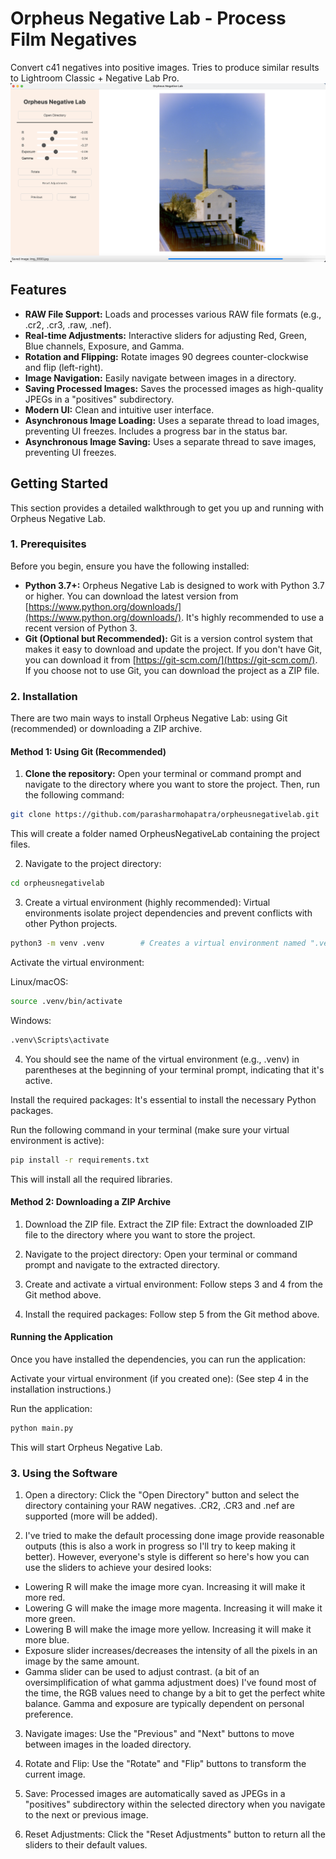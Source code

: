 # Orpheus Negative Lab - Process Film Negatives

Convert c41 negatives into positive images. Tries to produce similar results to Lightroom Classic + Negative Lab Pro.
![Demo](demo.png)

## Features

* **RAW File Support:** Loads and processes various RAW file formats (e.g., .cr2, .cr3, .raw, .nef).
* **Real-time Adjustments:** Interactive sliders for adjusting Red, Green, Blue channels, Exposure, and Gamma.
* **Rotation and Flipping:** Rotate images 90 degrees counter-clockwise and flip (left-right).
* **Image Navigation:** Easily navigate between images in a directory.
* **Saving Processed Images:** Saves the processed images as high-quality JPEGs in a "positives" subdirectory.
* **Modern UI:** Clean and intuitive user interface.
* **Asynchronous Image Loading:** Uses a separate thread to load images, preventing UI freezes. Includes a progress bar in the status bar.
* **Asynchronous Image Saving:** Uses a separate thread to save images, preventing UI freezes.

## Getting Started

This section provides a detailed walkthrough to get you up and running with Orpheus Negative Lab.

### 1. Prerequisites

Before you begin, ensure you have the following installed:

* **Python 3.7+:**  Orpheus Negative Lab is designed to work with Python 3.7 or higher. You can download the latest version from [https://www.python.org/downloads/](https://www.python.org/downloads/).  It's highly recommended to use a recent version of Python 3.
* **Git (Optional but Recommended):** Git is a version control system that makes it easy to download and update the project. If you don't have Git, you can download it from [https://git-scm.com/](https://git-scm.com/).  If you choose not to use Git, you can download the project as a ZIP file.

### 2. Installation

There are two main ways to install Orpheus Negative Lab: using Git (recommended) or downloading a ZIP archive.

#### Method 1: Using Git (Recommended)

1. **Clone the repository:** Open your terminal or command prompt and navigate to the directory where you want to store the project. Then, run the following command:

```bash
git clone https://github.com/parasharmohapatra/orpheusnegativelab.git
```

This will create a folder named OrpheusNegativeLab containing the project files.

2. Navigate to the project directory:

```bash
cd orpheusnegativelab
```

3. Create a virtual environment (highly recommended):  Virtual environments isolate project dependencies and prevent conflicts with other Python projects.

```bash
python3 -m venv .venv        # Creates a virtual environment named ".venv"
```

Activate the virtual environment:

Linux/macOS:

```bash
source .venv/bin/activate
```

Windows:
```bash
.venv\Scripts\activate
```

4. You should see the name of the virtual environment (e.g., .venv) in parentheses at the beginning of your terminal prompt, indicating that it's active.

Install the required packages:  It's essential to install the necessary Python packages.  

Run the following command in your terminal (make sure your virtual environment is active):

```bash
pip install -r requirements.txt
```

This will install all the required libraries.

#### Method 2: Downloading a ZIP Archive

1. Download the ZIP file. Extract the ZIP file: Extract the downloaded ZIP file to the directory where you want to store the project.

2. Navigate to the project directory: Open your terminal or command prompt and navigate to the extracted directory.

3. Create and activate a virtual environment: Follow steps 3 and 4 from the Git method above.

4. Install the required packages: Follow step 5 from the Git method above.


#### Running the Application
Once you have installed the dependencies, you can run the application:

Activate your virtual environment (if you created one):  (See step 4 in the installation instructions.)

Run the application:

```bash
python main.py
```
This will start Orpheus Negative Lab.

### 3. Using the Software
1. Open a directory: Click the "Open Directory" button and select the directory containing your RAW negatives. .CR2, .CR3 and .nef are supported (more will be added).

2. I've tried to make the default processing done image provide reasonable outputs (this is also a work in progress so I'll try to keep making it better). However, everyone's style is different so here's how you can use the sliders to achieve your desired looks:
 - Lowering R will make the image more cyan. Increasing it will make it more red.
 - Lowering G will make the image more magenta. Increasing it will make it more green. 
 - Lowering B will make the image more yellow. Increasing it will make it more blue. 
 - Exposure slider increases/decreases the intensity of all the pixels in an image by the same amount. 
 - Gamma slider can be used to adjust contrast. (a bit of an oversimplification of what gamma adjustment does)
I've found most of the time, the RGB values need to change by a bit to get the perfect white balance. Gamma and exposure are typically dependent on personal preference.

3. Navigate images: Use the "Previous" and "Next" buttons to move between images in the loaded directory.

4. Rotate and Flip: Use the "Rotate" and "Flip" buttons to transform the current image.

5. Save: Processed images are automatically saved as JPEGs in a "positives" subdirectory within the selected directory when you navigate to the next or previous image.

6. Reset Adjustments: Click the "Reset Adjustments" button to return all the sliders to their default values.
